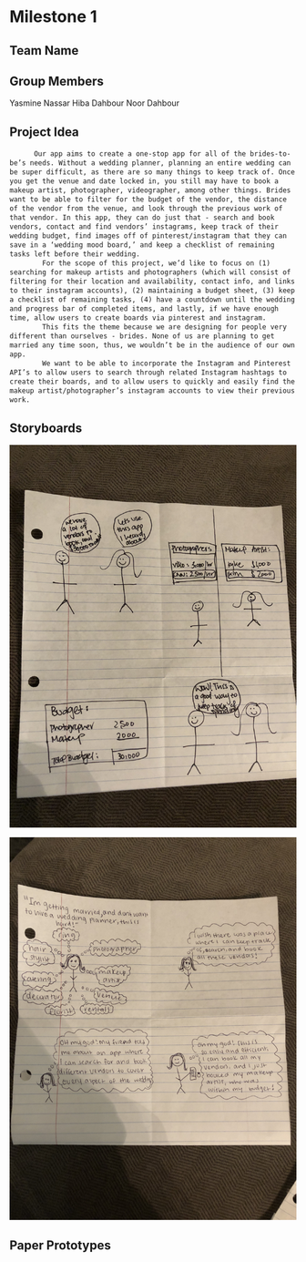 # Milestone 1

## Team Name


## Group Members
Yasmine Nassar
Hiba Dahbour
Noor Dahbour

## Project Idea
          Our app aims to create a one-stop app for all of the brides-to-be’s needs. Without a wedding planner, planning an entire wedding can be super difficult, as there are so many things to keep track of. Once you get the venue and date locked in, you still may have to book a makeup artist, photographer, videographer, among other things. Brides want to be able to filter for the budget of the vendor, the distance of the vendor from the venue, and look through the previous work of that vendor. In this app, they can do just that - search and book vendors, contact and find vendors’ instagrams, keep track of their wedding budget, find images off of pinterest/instagram that they can save in a ‘wedding mood board,’ and keep a checklist of remaining tasks left before their wedding. 
	        For the scope of this project, we’d like to focus on (1) searching for makeup artists and photographers (which will consist of filtering for their location and availability, contact info, and links to their instagram accounts), (2) maintaining a budget sheet, (3) keep a checklist of remaining tasks, (4) have a countdown until the wedding and progress bar of completed items, and lastly, if we have enough time, allow users to create boards via pinterest and instagram. 
	        This fits the theme because we are designing for people very different than ourselves - brides. None of us are planning to get married any time soon, thus, we wouldn’t be in the audience of our own app.
	        We want to be able to incorporate the Instagram and Pinterest API’s to allow users to search through related Instagram hashtags to create their boards, and to allow users to quickly and easily find the makeup artist/photographer’s instagram accounts to view their previous work.
 

## Storyboards

![Storyboard #1](story1.jpeg)

![Storyboard #2](story2.jpeg)

## Paper Prototypes

